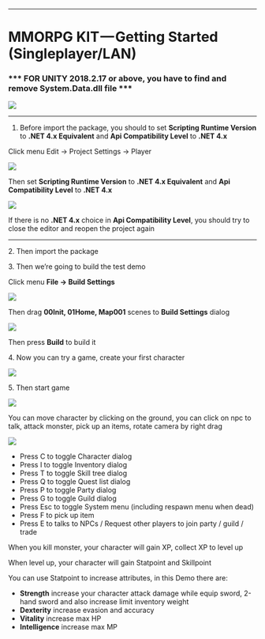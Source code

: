 * * *

MMORPG KIT — Getting Started (Singleplayer/LAN)
===============================================

### \*\*\* FOR UNITY 2018.2.17 or above, you have to find and remove System.Data.dll file \*\*\*

![](https://cdn-images-1.medium.com/max/1600/1*bEMmwqy8w8lBwIzeS8PiVA.png)

* * *

1.  Before import the package, you should to set **Scripting Runtime Version** to **.NET 4.x Equivalent** and **Api Compatibility Level** to **.NET 4.x**

Click menu Edit → Project Settings → Player

![](https://cdn-images-1.medium.com/max/1600/0*1taaUXKewT6ZOVMc)

Then set **Scripting Runtime Version** to **.NET 4.x Equivalent** and **Api Compatibility Level** to **.NET 4.x**

![](https://cdn-images-1.medium.com/max/1600/0*AzhYdsPL_d-QrZFo)

If there is no **.NET 4.x** choice in **Api Compatibility Level**, you should try to close the editor and reopen the project again

* * *

2\. Then import the package

3\. Then we’re going to build the test demo

Click menu **File → Build Settings**

![](https://cdn-images-1.medium.com/max/1600/0*i6_ocWDmzchYMHvv)

Then drag **00Init, 01Home, Map001** scenes to **Build Settings** dialog

![](https://cdn-images-1.medium.com/max/1600/0*lw-3-iQGIs2PPnjp)

Then press **Build** to build it

4\. Now you can try a game, create your first character

![](https://cdn-images-1.medium.com/max/1600/0*O8ega95yhy_WA5TM)

5\. Then start game

![](https://cdn-images-1.medium.com/max/1600/0*f5dB79OpE8_V1MrE)

You can move character by clicking on the ground, you can click on npc to talk, attack monster, pick up an items, rotate camera by right drag

![](https://cdn-images-1.medium.com/max/1600/0*JpjUJPMVLHwYMEpM)

*   Press C to toggle Character dialog
*   Press I to toggle Inventory dialog
*   Press T to toggle Skill tree dialog
*   Press Q to toggle Quest list dialog
*   Press P to toggle Party dialog
*   Press G to toggle Guild dialog
*   Press Esc to toggle System menu (including respawn menu when dead)
*   Press F to pick up item
*   Press E to talks to NPCs / Request other players to join party / guild / trade

When you kill monster, your character will gain XP, collect XP to level up

When level up, your character will gain Statpoint and Skillpoint

You can use Statpoint to increase attributes, in this Demo there are:

*   **Strength** increase your character attack damage while equip sword, 2-hand sword and also increase limit inventory weight
*   **Dexterity** increase evasion and accuracy
*   **Vitality** increase max HP
*   **Intelligence** increase max MP
